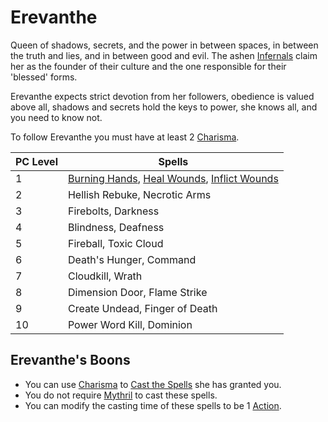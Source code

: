 # Erevanthe

Queen of shadows, secrets, and the power in between spaces, in between the truth and lies, and in between good and evil. The ashen [Infernals](../../../../Player%20Character%20Components/Ancenstries/Infernals.md) claim her as the founder of their culture and the one responsible for their 'blessed' forms. 

Erevanthe expects strict devotion from her followers, obedience is valued above all, shadows and secrets hold the keys to power, she knows all, and you need to know not.

To follow Erevanthe you must have at least 2 [Charisma](../../../../Player%20Character%20Components/Chosen%20Statistics/Charisma.md).

| PC Level | Spells                                                                                                                                                                                                         |
| -------- | -------------------------------------------------------------------------------------------------------------------------------------------------------------------------------------------------------------- |
| 1        | [Burning Hands](../../Mythril%20Spells/Level%201/Burning%20Hands.md), [Heal Wounds](../../Mythril%20Spells/Level%201/Heal%20Wounds.md), [Inflict Wounds](../../Patron%20Spells/Level%201/Inflict%20Wounds.md) |
| 2        | Hellish Rebuke, Necrotic Arms                                                                                                                                                                                  |
| 3        | Firebolts, Darkness                                                                                                                                                                                            |
| 4        | Blindness, Deafness                                                                                                                                                                                            |
| 5        | Fireball, Toxic Cloud                                                                                                                                                                                          |
| 6        | Death's Hunger, Command                                                                                                                                                                                        |
| 7        | Cloudkill, Wrath                                                                                                                                                                                               |
| 8        | Dimension Door, Flame Strike                                                                                                                                                                                   |
| 9        | Create Undead, Finger of Death                                                                                                                                                                                 |
| 10       | Power Word Kill, Dominion                                                                                                                                                                                      |
## Erevanthe's Boons
- You can use [Charisma](../../../../Player%20Character%20Components/Chosen%20Statistics/Charisma.md) to [Cast the Spells](../../../Spellcasting.md) she has granted you. 
- You do not require [Mythril](../../../Mythril.md) to cast these spells.
- You can modify the casting time of these spells to be 1 [Action](../../../../Game%20Structure/Action.md).